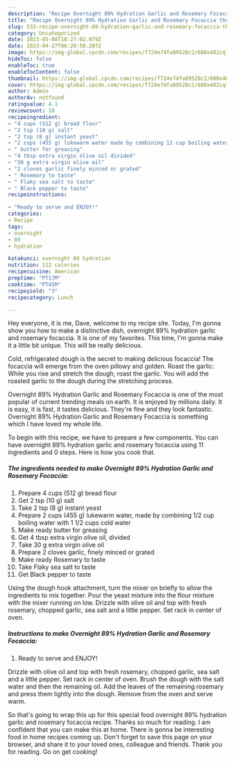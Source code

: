 ```yaml
---
description: "Recipe Overnight 89% Hydration Garlic and Rosemary Focaccia the Delicious"
title: "Recipe Overnight 89% Hydration Garlic and Rosemary Focaccia the Delicious"
slug: 533-recipe-overnight-89-hydration-garlic-and-rosemary-focaccia-the-delicious
category: Uncategorized
date: 2023-05-08T10:27:02.079Z
date: 2023-04-27T06:28:58.207Z
image: https://img-global.cpcdn.com/recipes/f724e74fa89528c2/680x482cq70/overnight-89-hydration-garlic-and-rosemary-focaccia-recipe-main-photo.jpg
hideToc: false
enableToc: true
enableTocContent: false
thumbnail: https://img-global.cpcdn.com/recipes/f724e74fa89528c2/680x482cq70/overnight-89-hydration-garlic-and-rosemary-focaccia-recipe-main-photo.jpg
cover: https://img-global.cpcdn.com/recipes/f724e74fa89528c2/680x482cq70/overnight-89-hydration-garlic-and-rosemary-focaccia-recipe-main-photo.jpg
author: Admin
authorAv: notfound
ratingvalue: 4.1
reviewcount: 18
recipeingredient:
- "4 cups (512 g) bread flour"
- "2 tsp (10 g) salt"
- "2 tsp (8 g) instant yeast"
- "2 cups (455 g) lukewarm water made by combining 12 cup boiling water with 1 12 cups cold water"
- " butter for greasing"
- "4 tbsp extra virgin olive oil divided"
- "30 g extra virgin olive oil"
- "2 cloves garlic finely minced or grated"
- " Rosemary to taste"
- " Flaky sea salt to taste"
- " Black pepper to taste"
recipeinstructions:

- "Ready to serve and ENJOY!"
categories:
- Recipe
tags:
- overnight
- 89
- hydration

katakunci: overnight 89 hydration 
nutrition: 112 calories
recipecuisine: American
preptime: "PT17M"
cooktime: "PT45M"
recipeyield: "3"
recipecategory: Lunch

---
```



Hey everyone, it is me, Dave, welcome to my recipe site. Today, I'm gonna show you how to make a distinctive dish, overnight 89% hydration garlic and rosemary focaccia. It is one of my favorites. This time, I'm gonna make it a little bit unique. This will be really delicious.

Cold, refrigerated dough is the secret to making delicious focaccia! The focaccia will emerge from the oven pillowy and golden. Roast the garlic: While you rise and stretch the dough, roast the garlic. You will add the roasted garlic to the dough during the stretching process.

Overnight 89% Hydration Garlic and Rosemary Focaccia is one of the most popular of current trending meals on earth. It is enjoyed by millions daily. It is easy, it is fast, it tastes delicious. They're fine and they look fantastic. Overnight 89% Hydration Garlic and Rosemary Focaccia is something which I have loved my whole life.


To begin with this recipe, we have to prepare a few components. You can have overnight 89% hydration garlic and rosemary focaccia using 11 ingredients and 0 steps. Here is how you cook that.

<!--inarticleads1-->

##### The ingredients needed to make Overnight 89% Hydration Garlic and Rosemary Focaccia:

1. Prepare 4 cups (512 g) bread flour
1. Get 2 tsp (10 g) salt
1. Take 2 tsp (8 g) instant yeast
1. Prepare 2 cups (455 g) lukewarm water, made by combining 1/2 cup boiling water with 1 1/2 cups cold water
1. Make ready  butter for greasing
1. Get 4 tbsp extra virgin olive oil, divided
1. Take 30 g extra virgin olive oil
1. Prepare 2 cloves garlic, finely minced or grated
1. Make ready  Rosemary to taste
1. Take  Flaky sea salt to taste
1. Get  Black pepper to taste


Using the dough hook attachment, turn the mixer on briefly to allow the ingredients to mix together. Pour the yeast mixture into the flour mixture with the mixer running on low. Drizzle with olive oil and top with fresh rosemary, chopped garlic, sea salt and a little pepper. Set rack in center of oven. 

<!--inarticleads2-->

##### Instructions to make Overnight 89% Hydration Garlic and Rosemary Focaccia:


1. Ready to serve and ENJOY!

Drizzle with olive oil and top with fresh rosemary, chopped garlic, sea salt and a little pepper. Set rack in center of oven. Brush the dough with the salt water and then the remaining oil. Add the leaves of the remaining rosemary and press them lightly into the dough. Remove from the oven and serve warm. 

So that's going to wrap this up for this special food overnight 89% hydration garlic and rosemary focaccia recipe. Thanks so much for reading. I am confident that you can make this at home. There is gonna be interesting food in home recipes coming up. Don't forget to save this page on your browser, and share it to your loved ones, colleague and friends. Thank you for reading. Go on get cooking!
